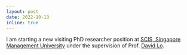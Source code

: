 ```yaml
---
layout: post
date: 2022-10-13
inline: true
---
```


I am starting a new visiting PhD researcher position at [SCIS, Singapore Management University]((https://scis.smu.edu.sg/SCIS)) under the supervision of Prof. [David Lo](http://www.mysmu.edu/faculty/davidlo/).